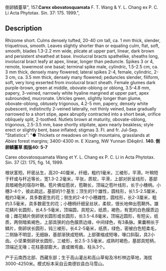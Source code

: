 倒卵鳞薹草",
157.**Carex obovatosquamata** F. T. Wang & Y. L. Chang ex P. C. Li Acta Phytotax. Sin. 37: 175. 1999.",

## Description
Rhizome short. Culms densely tufted, 20-40 cm tall, ca. 1 mm thick, slender, triquetrous, smooth. Leaves slightly shorter than or equaling culm, flat, soft, smooth, blades 1.3-2.2 mm wide, plicate at upper part, linear, dark brown and persistent sheathed at base. Involucral bracts spathelike, sheaths long, involucral bract leafy at apex, linear, longer than peduncle. Spikes 3 or 4, remote, lowermost one basal; terminal spike male, cylindric, 1.5-2.5 cm, ca. 3 mm thick, densely many flowered; lateral spikes 2-4, female, cylindric, 2-3 cm, ca. 3.5 mm thick, densely many flowered; peduncles slender, filiform, soft, very long exserted from involucral bract sheath. Female glumes dark purple-brown, green at middle, obovate-oblong or oblong, 3.5-4.8 mm, papery, 3-veined, narrowly white hyaline margined at upper part, apex subrounded, mucronate. Utricles green, slightly longer than glume, obovate-oblong, obtusely trigonous, 4.2-5 mm, papery, densely white pubescent, indistinctly 2-veined laterally, not thinly veined, base gradually narrowed to a short stipe, apex abruptly contracted into a short beak, orifice obliquely split, 2-toothed. Nutlets brown at maturity, obovate-oblong, trigonous, 2.5-3.5 mm, base shortly stipitate, apex nearly beakless; style erect or slightly bent, base inflated; stigmas 3. Fl. and fr. Jul-Sep.
  "Statistics": "● Thickets or meadows on high mountains, grasslands at *Abies* forest margins; 3400-4300 m. E Xizang, NW Yunnan (Dêqên).
**140. 倒卵鳞薹草 图版40: 5-7**

Carex obovatosquamata Wang et Y. L. Chang ex P. C. Li in Acta Phytotax. Sin. 37 (2): 175, fig. 14, 1999.

根状茎短。秆密丛生，高20-40厘米，纤细，粗约1毫米，三棱形，平滑。叶稍短于秆或与秆近等长，宽1.3-2.2毫米，平张，质软，平滑，上部对折呈线形，基部具暗褐色的宿存叶鞘。苞片佛焰苞状，苞鞘长，顶端之苞叶线形，长于小穗柄。小穗3-4个，彼此疏远，基部的1个基生；顶生的1个雄性，圆柱形，长1.5-2.5厘米，粗约3毫米，具多数密生的花；侧生的2-4个小穗雌性，圆柱形，长2-3厘米，粗约3.5毫米，具多数密生的花；小穗柄纤细呈丝状，柔软，很长地伸出苞鞘外。雄花鳞片长圆形，长4.5-5毫米，顶端圆，具短尖，纸质，褐色，有宽的白色膜质边缘；雌花鳞片倒卵状长圆形或长圆形，长3.5-4.8毫米，顶端近圆形，有短尖，纸质，两侧暗紫褐色，上部具狭的白色膜质边缘，中间绿色，有3条脉。果囊稍长于鳞片，倒卵状长圆形，钝三棱形，长4.2-5毫米，纸质，绿色，密被白色短柔毛，二侧脉不明显，无细脉，基部渐狭成短柄，上部骤缩成短喙，喙口斜裂，具2小齿。小坚果倒卵状长圆形，三棱形，长2.5-3.5毫米，成熟时褐色，基部具短柄，顶端近无喙；花柱基部膨大，直或微弯曲，柱头3个。

产于云南西北部、西藏东部；生于高山灌丛和高山草甸及冷杉林边草地，海拔3000-4250米。模式标本采自云南德钦县白马雪山。
